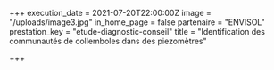+++
execution_date = 2021-07-20T22:00:00Z
image = "/uploads/image3.jpg"
in_home_page = false
partenaire = "ENVISOL"
prestation_key = "etude-diagnostic-conseil"
title = "Identification des communautés de collemboles dans des piezomètres"

+++
